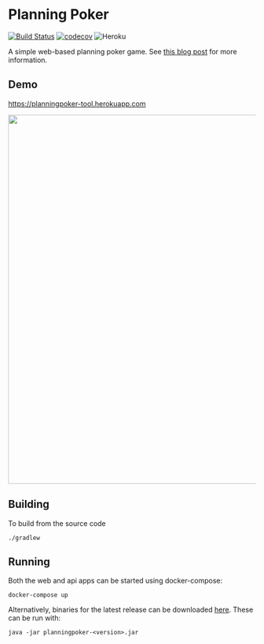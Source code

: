 # Planning Poker

[![Build Status](https://travis-ci.org/richashworth/planningpoker.svg?branch=master)](https://travis-ci.org/richashworth/planningpoker)
[![codecov](https://codecov.io/gh/richashworth/planningpoker/branch/master/graph/badge.svg)](https://codecov.io/gh/richashworth/planningpoker)
![Heroku](http://heroku-badge.herokuapp.com/?app=planningpoker-tool&style=flat&svg=1)

A simple web-based planning poker game. See [this blog post](http://richashworth.com/2016/08/agile-estimation-for-distributed-teams/) for more information.

## Demo
https://planningpoker-tool.herokuapp.com

<img src="https://github.com/richashworth/planningpoker/raw/master/doc/demo.gif" width="750">

## Building

To build from the source code

`./gradlew`

## Running

Both the web and api apps can be started using docker-compose:

`docker-compose up`


Alternatively, binaries for the latest release can be downloaded [here](https://github.com/richashworth/planningpoker/releases/latest). These can be run with:

`java -jar planningpoker-<version>.jar`
